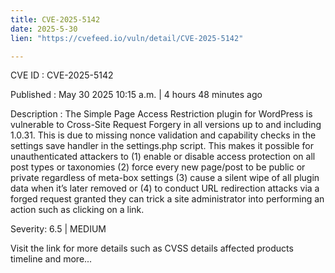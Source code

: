 ```yaml
---
title: CVE-2025-5142
date: 2025-5-30
lien: "https://cvefeed.io/vuln/detail/CVE-2025-5142"

---
```


CVE ID : CVE-2025-5142

Published :  May 30
2025
10:15 a.m. | 4 hours
48 minutes ago

Description : The Simple Page Access Restriction plugin for WordPress is vulnerable to Cross-Site Request Forgery in all versions up to
and including
1.0.31. This is due to missing nonce validation and capability checks in the settings save handler in the settings.php script. This makes it possible for unauthenticated attackers to (1) enable or disable access protection on all post types or taxonomies
(2) force every new page/post to be public or private
regardless of meta-box settings
(3) cause a silent wipe of all plugin data when it’s later removed
or (4) to conduct URL redirection attacks via a forged request granted they can trick a site administrator into performing an action such as clicking on a link.

Severity: 6.5 | MEDIUM

Visit the link for more details
such as CVSS details
affected products
timeline
and more...
